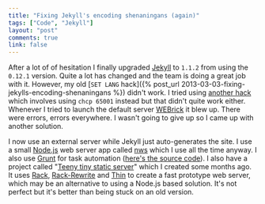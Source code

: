 ```yaml
---
title: "Fixing Jekyll's encoding shenaningans (again)"
tags: ["Code", "Jekyll"]
layout: "post"
comments: true
link: false
---
```


After a lot of of hesitation I finally upgraded [Jekyll](http://jekyllrb.com/) to `1.1.2` from using the `0.12.1` version. Quite a lot has changed and the team is doing a great job with it. However,  my old [`SET LANG` hack]({% post_url 2013-03-03-fixing-jekylls-encoding-shenaningans %}) didn't work. I tried using [another hack](http://joseoncode.com/2011/11/27/solving-utf-problem-with-jekyll-on-windows/) which involves using `chcp 65001` instead  but that didn't quite work either. Whenever I tried to launch the default server [WEBrick](http://ruby-doc.org/stdlib-1.9.3/libdoc/webrick/rdoc/WEBrick.html) it blew up. There were errors, errors everywhere. I wasn't going to give up so I came up with another solution.

I now use an external server while Jekyll just auto-generates the site. I use a small [Node.js](http://nodejs.org/) web server app called [nws](#) which I use all the time anyway. I also use [Grunt](http://gruntjs.com/) for task automation ([here's the source code](https://github.com/gummesson/ellengummesson/blob/master/Gruntfile.js)). I also have a project called "[Teeny tiny static server](https://github.com/gummesson/teeny-tiny-static-server)" which I created some months ago. It uses [Rack](https://github.com/chneukirchen/rack), [Rack-Rewrite](https://github.com/jtrupiano/rack-rewrite) and [Thin](https://github.com/macournoyer/thin) to create a fast prototype web server, which may be an alternative to using a Node.js based solution. It's not perfect but it's better than being stuck on an old version.
